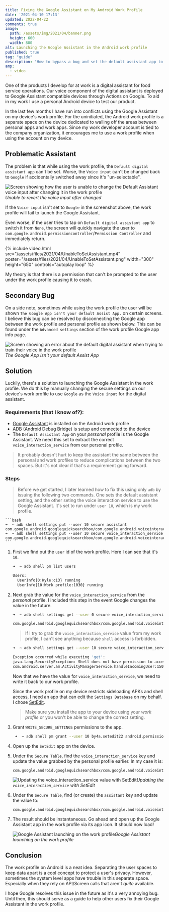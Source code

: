 ```yaml
---
title: Fixing the Google Assistant on My Android Work Profile
date: '2021-04-10 17:13'
updated: 2022-04-22
comments: true
image:
  path: /assets/img/2021/04/banner.png
  height: 600
  width: 800
alt: Launching the Google Assistant in the Android work profile
published: true
tag: "guide"
description: "How to bypass a bug and set the default assistant app to the Google Assistant on an Android work profile."
amp:
  - video
---
```


One of the products I develop for at work is a digital assistant for food service operations. Our voice component of the digital assistant is deployed to Google Assistant compatible devices through Actions on Google. To aid in my work I use a personal Android device to test our product. 

In the last few months I have run into conflicts using the Google Assistant on my device's work profile. For the uninitiated, the Android work profile is a separate space on the device dedicated to walling off the areas between personal apps and work apps. Since my work developer account is tied to the company organization, it encourages me to use a work profile when using the account on my device.

## Problematic Assistant

The problem is that while using the work profile, the `Default digital assistant app` can't be set. Worse, the `Voice input` can't be changed back to `Google` if accidentally switched away since it's "un-selectable". 

![Screen showing how the user is unable to change the Default Assistant voice input after changing it in the work profile](/assets/img/2021/04/SelectDigitalAssistantApp.png)*Unable to revert the voice input after changed*

If the `Voice input` isn't set to `Google` in the screenshot above, the work profile will fail to launch the Google Assistant. 

Even worse, if the user tries to tap on `Default digital assistant app` to switch it from `None`, the screen will quickly navigate the user to `com.google.android.permissioncontroller`/`Permission Controller` and immediately return.

{% include video.html
  src="/assets/files/2021/04/UnableToSetAssistant.mp4"
  poster="/assets/files/2021/04/UnableToSetAssistant.png"
  width="300"
  height="650"
  controls="autoplay loop"
%}

My theory is that there is a permission that can't be prompted to the user under the work profile causing it to crash.

## Secondary Bug

On a side note, sometimes while using the work profile the user will be shown `The Google App isn't your default Assist App.` on certain screens. I believe this bug can be resolved by disconnecting the Google app between the work profile and personal profile as shown below. This can be found under the `Advanced settings` section of the work profile Google app info page.

![Screen showing an error about the default digital assistant when trying to train their voice in the work profile](/assets/img/2021/04/DefaultAssistApp.png)*The Google App isn't your default Assist App*

## Solution

Luckily, there's a solution to launching the Google Assistant in the work profile. We do this by manually changing the secure settings on our device's work profile to use `Google` as the `Voice input` for the digital assistant.

### Requirements (that I know of?):

- [Google Assistant](https://play.google.com/store/apps/details?id=com.google.android.apps.googleassistant) is installed on the Android work profile
- ADB (Android Debug Bridge) is setup and connected to the device
- The `Default Assistant App` on your _personal_ profile is the Google Assistant. We need this set to extract the correct `voice_interaction_service` from our personal profile. 

> It probably doesn't hurt to keep the assistant the same between the personal and work profiles to reduce complications between the two spaces. But it's not clear if that's a requirement going forward.

### Steps

> Before we get started, I later learned how to fix this using only `adb` by issuing the following two commands. One sets the default assistant setting, and the other seting the voice interaction service to use the Google Assistant. It's set to run under `user 10`, which is my work profile.
    
    ```bash
    ➜  ~ adb shell settings put --user 10 secure assistant com.google.android.googlequicksearchbox/com.google.android.voiceinteraction.GsaVoiceInteractionService
    ➜  ~ adb shell settings put --user 10 secure voice_interaction_service com.google.android.googlequicksearchbox/com.google.android.voiceinteraction.GsaVoiceInteractionService
    ```

1. First we find out the `user` id of the work profile. Here I can see that it's `10`.

    ```bash
    ➜  ~ adb shell pm list users

    Users:
      UserInfo{0:Kyle:c13} running
      UserInfo{10:Work profile:1030} running
    ```

2. Next grab the value for the `voice_interaction_service` from the _personal_ profile. I included this step in the event Google changes the value in the future.

    ```bash
    ➜  ~ adb shell settings get --user 0 secure voice_interaction_service

    com.google.android.googlequicksearchbox/com.google.android.voiceinteraction.GsaVoiceInteractionService
    ```

    > If I try to grab the `voice_interaction_service` value from my work profile, I can't see anything because `shell` access is forbidden.

    ```bash
    ➜  ~ adb shell settings get --user 10 secure voice_interaction_service

    Exception occurred while executing 'get':
    java.lang.SecurityException: Shell does not have permission to access user 10
    com.android.server.am.ActivityManagerService.handleIncomingUser:15083 android.app.ActivityManager.handleIncomingUser:4290 com.android.providers.settings.SettingsProvider.resolveCallingUserIdEnforcingPermissionsLocked:2162
    ```

    Now that we have the value for `voice_interaction_service`, we need to write it back to our work profile. 

    Since the work profile on my device restricts sideloading APKs and shell access, I need an app that can edit the `Settings Database` on my behalf. I chose [SetEdit](https://play.google.com/store/apps/details?id=by4a.setedit22).

    > Make sure you install the app to your device using your _work profile_ or you won't be able to change the correct setting.

3. Grant `WRITE_SECURE_SETTINGS` permissions to the app.

    ```bash
     ➜  ~ adb shell pm grant --user 10 by4a.setedit22 android.permission.WRITE_SECURE_SETTINGS
    ```

4. Open up the `SetEdit` app on the device.

5. Under the `Secure Table`, find the `voice_interaction_service` key and update the value grabbed by the personal profile earlier. In my case it is:

    ```
    com.google.android.googlequicksearchbox/com.google.android.voiceinteraction.GsaVoiceInteractionService
    ```

    ![Updating the voice_interaction_service value with SetEdit](/assets/img/2021/04/SetEditVoiceInput.png)*Updating the `voice_interaction_service` with SetEdit*
    
6. Under the `Secure Table`, find (or create) the `assistant` key and update the value to:

   ```
   com.google.android.googlequicksearchbox/com.google.android.voiceinteraction.GsaVoiceInteractionService
   ```

7. The result should be instantaneous. Go ahead and open up the Google Assistant app in the work profile via its app icon. It should now load! 

    ![Google Assistant launching on the work profile](/assets/img/2021/04/GoogleAssistantWorkProfile.png)*Google Assistant launching on the work profile*

## Conclusion

The work profile on Android is a neat idea. Separating the user spaces to keep data apart is a cool concept to protect a user's privacy. However, sometimes the system level apps have trouble in this separate space. Especially when they rely on API/Screen calls that aren't _quite_ available.

I hope Google resolves this issue in the future as it's a very annoying bug. Until then, this should serve as a guide to help other users fix their Google Assistant in the work profile.
